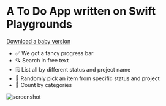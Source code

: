 # A To Do App written on Swift Playgrounds
[Download a baby version](https://www.icloud.com/iclouddrive/0dHEmdsfpNHDPrsro91Am2HMg#SwiftTodo) 
- ✅ We got a fancy progress bar
- 🔍 Search in free text
- 🗒 List all by different status and project name
- 🥢 Randomly pick an item from specific status and project
- 🧩 Count by categories

![screenshot](https://github.com/wzhub/wzhub.github.io/blob/c11162d4b24b023d74230d74e78049178ea9b58f/main.png)
